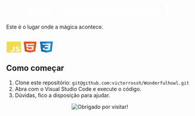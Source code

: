 <div align="center">
  <h1 style="color: white;">Bem-vindo ao repositório! 🚀</h1>
</div>

Este é o lugar onde a mágica acontece.

<div style="display: inline_block"><br>
  <img align="center" alt="Mi-Js" height="30" width="40" src="https://raw.githubusercontent.com/devicons/devicon/master/icons/javascript/javascript-plain.svg">
  <img align="center" alt="Mi-HTML" height="30" width="40" src="https://raw.githubusercontent.com/devicons/devicon/master/icons/html5/html5-original.svg">
  <img align="center" alt="Mi-CSS" height="30" width="40" src="https://raw.githubusercontent.com/devicons/devicon/master/icons/css3/css3-original.svg">
</div>

## Como começar
1. Clone este repositório: `git@github.com:victorrossh/Wonderfulhowl.git`
2. Abra com o Visual Studio Code e execute o código.
3. Dúvidas, fico a disposição para ajudar.

<div align="center">
  <img src="https://github.com/seu-usuario/seu-repositorio/raw/master/assets/thank-you.gif" alt="Obrigado por visitar!">
</div>